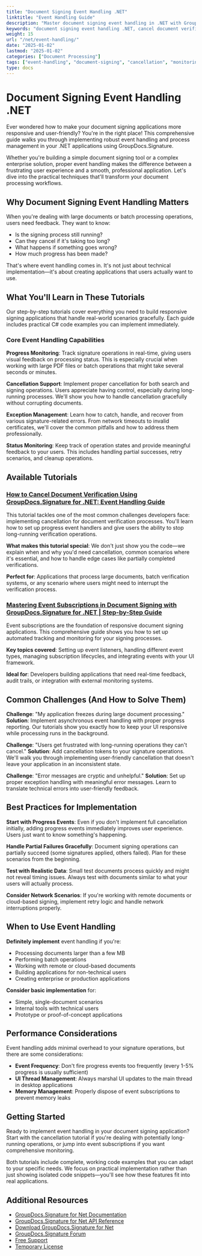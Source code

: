 ```yaml
---
title: "Document Signing Event Handling .NET"
linktitle: "Event Handling Guide"
description: "Master document signing event handling in .NET with GroupDocs.Signature. Learn cancellation, monitoring, and error handling with practical C# examples."
keywords: "document signing event handling .NET, cancel document verification C#, signature process monitoring, .NET document signing cancellation, GroupDocs signature events"
weight: 15
url: "/net/event-handling/"
date: "2025-01-02"
lastmod: "2025-01-02"
categories: ["Document Processing"]
tags: ["event-handling", "document-signing", "cancellation", "monitoring", "csharp"]
type: docs
---
```

# Document Signing Event Handling .NET

Ever wondered how to make your document signing applications more responsive and user-friendly? You're in the right place! This comprehensive guide walks you through implementing robust event handling and process management in your .NET applications using GroupDocs.Signature.

Whether you're building a simple document signing tool or a complex enterprise solution, proper event handling makes the difference between a frustrating user experience and a smooth, professional application. Let's dive into the practical techniques that'll transform your document processing workflows.

## Why Document Signing Event Handling Matters

When you're dealing with large documents or batch processing operations, users need feedback. They want to know:
- Is the signing process still running?
- Can they cancel if it's taking too long?
- What happens if something goes wrong?
- How much progress has been made?

That's where event handling comes in. It's not just about technical implementation—it's about creating applications that users actually want to use.

## What You'll Learn in These Tutorials

Our step-by-step tutorials cover everything you need to build responsive signing applications that handle real-world scenarios gracefully. Each guide includes practical C# code examples you can implement immediately.

### Core Event Handling Capabilities

**Progress Monitoring**: Track signature operations in real-time, giving users visual feedback on processing status. This is especially crucial when working with large PDF files or batch operations that might take several seconds or minutes.

**Cancellation Support**: Implement proper cancellation for both search and signing operations. Users appreciate having control, especially during long-running processes. We'll show you how to handle cancellation gracefully without corrupting documents.

**Exception Management**: Learn how to catch, handle, and recover from various signature-related errors. From network timeouts to invalid certificates, we'll cover the common pitfalls and how to address them professionally.

**Status Monitoring**: Keep track of operation states and provide meaningful feedback to your users. This includes handling partial successes, retry scenarios, and cleanup operations.

## Available Tutorials

### [How to Cancel Document Verification Using GroupDocs.Signature for .NET: Event Handling Guide](./cancel-document-verification-groupdocs-signature-net/)

This tutorial tackles one of the most common challenges developers face: implementing cancellation for document verification processes. You'll learn how to set up progress event handlers and give users the ability to stop long-running verification operations.

**What makes this tutorial special**: We don't just show you the code—we explain when and why you'd need cancellation, common scenarios where it's essential, and how to handle edge cases like partially completed verifications.

**Perfect for**: Applications that process large documents, batch verification systems, or any scenario where users might need to interrupt the verification process.

### [Mastering Event Subscriptions in Document Signing with GroupDocs.Signature for .NET | Step-by-Step Guide](./groupdocs-signature-dotnet-event-subscription/)

Event subscriptions are the foundation of responsive document signing applications. This comprehensive guide shows you how to set up automated tracking and monitoring for your signing processes.

**Key topics covered**: Setting up event listeners, handling different event types, managing subscription lifecycles, and integrating events with your UI framework.

**Ideal for**: Developers building applications that need real-time feedback, audit trails, or integration with external monitoring systems.

## Common Challenges (And How to Solve Them)

**Challenge**: "My application freezes during large document processing."
**Solution**: Implement asynchronous event handling with proper progress reporting. Our tutorials show you exactly how to keep your UI responsive while processing runs in the background.

**Challenge**: "Users get frustrated with long-running operations they can't cancel."
**Solution**: Add cancellation tokens to your signature operations. We'll walk you through implementing user-friendly cancellation that doesn't leave your application in an inconsistent state.

**Challenge**: "Error messages are cryptic and unhelpful."
**Solution**: Set up proper exception handling with meaningful error messages. Learn to translate technical errors into user-friendly feedback.

## Best Practices for Implementation

**Start with Progress Events**: Even if you don't implement full cancellation initially, adding progress events immediately improves user experience. Users just want to know something's happening.

**Handle Partial Failures Gracefully**: Document signing operations can partially succeed (some signatures applied, others failed). Plan for these scenarios from the beginning.

**Test with Realistic Data**: Small test documents process quickly and might not reveal timing issues. Always test with documents similar to what your users will actually process.

**Consider Network Scenarios**: If you're working with remote documents or cloud-based signing, implement retry logic and handle network interruptions properly.

## When to Use Event Handling

**Definitely implement** event handling if you're:
- Processing documents larger than a few MB
- Performing batch operations
- Working with remote or cloud-based documents
- Building applications for non-technical users
- Creating enterprise or production applications

**Consider basic implementation** for:
- Simple, single-document scenarios
- Internal tools with technical users
- Prototype or proof-of-concept applications

## Performance Considerations

Event handling adds minimal overhead to your signature operations, but there are some considerations:

- **Event Frequency**: Don't fire progress events too frequently (every 1-5% progress is usually sufficient)
- **UI Thread Management**: Always marshal UI updates to the main thread in desktop applications
- **Memory Management**: Properly dispose of event subscriptions to prevent memory leaks

## Getting Started

Ready to implement event handling in your document signing application? Start with the cancellation tutorial if you're dealing with potentially long-running operations, or jump into event subscriptions if you want comprehensive monitoring.

Both tutorials include complete, working code examples that you can adapt to your specific needs. We focus on practical implementation rather than just showing isolated code snippets—you'll see how these features fit into real applications.

## Additional Resources

- [GroupDocs.Signature for Net Documentation](https://docs.groupdocs.com/signature/net/)
- [GroupDocs.Signature for Net API Reference](https://reference.groupdocs.com/signature/net/)
- [Download GroupDocs.Signature for Net](https://releases.groupdocs.com/signature/net/)
- [GroupDocs.Signature Forum](https://forum.groupdocs.com/c/signature)
- [Free Support](https://forum.groupdocs.com/)
- [Temporary License](https://purchase.groupdocs.com/temporary-license/)
